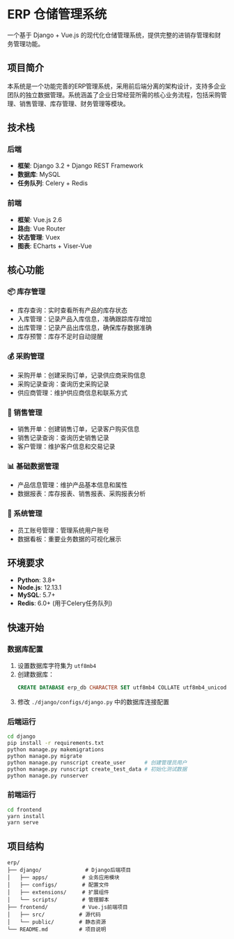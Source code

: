 # ERP 仓储管理系统

一个基于 Django + Vue.js 的现代化仓储管理系统，提供完整的进销存管理和财务管理功能。

## 项目简介

本系统是一个功能完善的ERP管理系统，采用前后端分离的架构设计，支持多企业团队的独立数据管理。系统涵盖了企业日常经营所需的核心业务流程，包括采购管理、销售管理、库存管理、财务管理等模块。

## 技术栈

### 后端
- **框架**: Django 3.2 + Django REST Framework
- **数据库**: MySQL
- **任务队列**: Celery + Redis

### 前端
- **框架**: Vue.js 2.6
- **路由**: Vue Router
- **状态管理**: Vuex
- **图表**: ECharts + Viser-Vue

## 核心功能

### 📦 库存管理
- 库存查询：实时查看所有产品的库存状态
- 入库管理：记录产品入库信息，准确跟踪库存增加
- 出库管理：记录产品出库信息，确保库存数据准确
- 库存预警：库存不足时自动提醒

### 💰 采购管理
- 采购开单：创建采购订单，记录供应商采购信息
- 采购记录查询：查询历史采购记录
- 供应商管理：维护供应商信息和联系方式

### 🛒 销售管理
- 销售开单：创建销售订单，记录客户购买信息
- 销售记录查询：查询历史销售记录
- 客户管理：维护客户信息和交易记录

### 📊 基础数据管理
- 产品信息管理：维护产品基本信息和属性
- 数据报表：库存报表、销售报表、采购报表分析

### 🏢 系统管理
- 员工账号管理：管理系统用户账号
- 数据看板：重要业务数据的可视化展示

## 环境要求

- **Python**: 3.8+
- **Node.js**: 12.13.1
- **MySQL**: 5.7+
- **Redis**: 6.0+ (用于Celery任务队列)

## 快速开始

### 数据库配置

1. 设置数据库字符集为 `utf8mb4`
2. 创建数据库：
   ```sql
   CREATE DATABASE erp_db CHARACTER SET utf8mb4 COLLATE utf8mb4_unicode_ci;
   ```
3. 修改 `./django/configs/django.py` 中的数据库连接配置

### 后端运行

```bash
cd django
pip install -r requirements.txt
python manage.py makemigrations
python manage.py migrate
python manage.py runscript create_user      # 创建管理员用户
python manage.py runscript create_test_data # 初始化测试数据
python manage.py runserver
```

### 前端运行

```bash
cd frontend
yarn install
yarn serve
```

## 项目结构

```
erp/
├── django/              # Django后端项目
│   ├── apps/           # 业务应用模块
│   ├── configs/        # 配置文件
│   ├── extensions/     # 扩展组件
│   └── scripts/        # 管理脚本
├── frontend/           # Vue.js前端项目
│   ├── src/           # 源代码
│   └── public/        # 静态资源
└── README.md          # 项目说明
```

